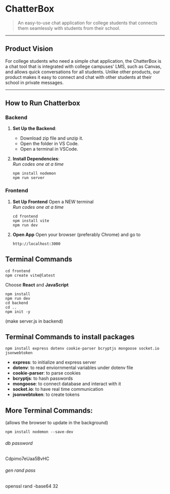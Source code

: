 
# ChatterBox

> An easy-to-use chat application for college students that connects them seamlessly with students from their school.

---

## Product Vision

For college students who need a simple chat application, the ChatterBox is a chat tool that is integrated with college campuses' LMS, such as Canvas,
and allows quick conversations for all students. Unlike other products, our product makes it easy to connect
and chat with other students at their school in private messages.

---

## How to Run Chatterbox

### Backend

1. **Set Up the Backend**:
   - Download zip file and unzip it.
   - Open the folder in VS Code.
   - Open a terminal in VSCode.
   
2. **Install Dependencies**:  
*Run codes one at a time*  
   ```
   npm install nodemon
   npm run server

### Frontend
1. **Set Up Frontend**
   Open a NEW terminal  
     *Run codes one at a time*  
   ``` 
   cd frontend
   npm install vite
   npm run dev

2. **Open App**
   Open your browser (preferably Chrome) and go to
   ```
   http://localhost:3000

## Terminal Commands
```
cd frontend
npm create vite@latest
```
Choose __React__ and __JavaScript__
```
npm install  
npm run dev  
cd backend
cd ..
npm init -y
```
(make server.js in backend)

## Terminal Commands to install packages
```
npm install express dotenv cookie-parser bcryptjs mongoose socket.io jsonwebtoken
```
- __express__: to initialize and express server  
- __dotenv__: to  read enviornmental variables under dotenv file
- __cookie-parser__: to parse cookies
- __bcryptjs__: to hash passwords
- __mongoose__: to connect database and interact with it
- __socket.io__: to have real time communication
- __jsonwebtoken__: to create tokens

## More Terminal Commands: 
(allows the browser to update in the background)  
```
npm install nodemon --save-dev
```

###### db password
Cdpimo7eUaa5BvHC

###### gen rand pass
openssl rand -base64 32

